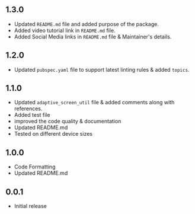 ## 1.3.0
- Updated `README.md` file and added purpose of the package.
- Added video tutorial link in `README.md` file.
- Added Social Media links in `README.md` file & Maintainer's details.

## 1.2.0

- Updated `pubspec.yaml` file to support latest linting rules & added `topics`.

## 1.1.0

- Updated `adaptive_screen_util` file & added comments along with references.
- Added test file
- improved the code quality & documentation
- Updated README.md
- Tested on different device sizes

## 1.0.0

- Code Formatting
- Updated README.md

## 0.0.1

- Initial release
